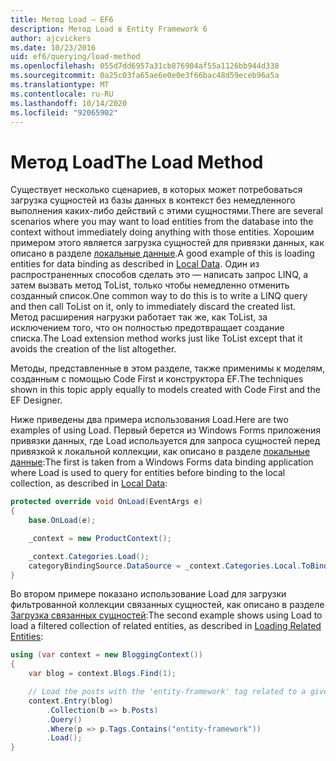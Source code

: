 ```yaml
---
title: Метод Load — EF6
description: Метод Load в Entity Framework 6
author: ajcvickers
ms.date: 10/23/2016
uid: ef6/querying/load-method
ms.openlocfilehash: 055d7dd6957a31cb876904af55a1126bb944d338
ms.sourcegitcommit: 0a25c03fa65ae6e0e0e3f66bac48d59eceb96a5a
ms.translationtype: MT
ms.contentlocale: ru-RU
ms.lasthandoff: 10/14/2020
ms.locfileid: "92065902"
---
```

# <a name="the-load-method"></a><span data-ttu-id="d3720-103">Метод Load</span><span class="sxs-lookup"><span data-stu-id="d3720-103">The Load Method</span></span>
<span data-ttu-id="d3720-104">Существует несколько сценариев, в которых может потребоваться загрузка сущностей из базы данных в контекст без немедленного выполнения каких-либо действий с этими сущностями.</span><span class="sxs-lookup"><span data-stu-id="d3720-104">There are several scenarios where you may want to load entities from the database into the context without immediately doing anything with those entities.</span></span> <span data-ttu-id="d3720-105">Хорошим примером этого является загрузка сущностей для привязки данных, как описано в разделе [локальные данные](xref:ef6/querying/local-data).</span><span class="sxs-lookup"><span data-stu-id="d3720-105">A good example of this is loading entities for data binding as described in [Local Data](xref:ef6/querying/local-data).</span></span> <span data-ttu-id="d3720-106">Один из распространенных способов сделать это — написать запрос LINQ, а затем вызвать метод ToList, только чтобы немедленно отменить созданный список.</span><span class="sxs-lookup"><span data-stu-id="d3720-106">One common way to do this is to write a LINQ query and then call ToList on it, only to immediately discard the created list.</span></span> <span data-ttu-id="d3720-107">Метод расширения нагрузки работает так же, как ToList, за исключением того, что он полностью предотвращает создание списка.</span><span class="sxs-lookup"><span data-stu-id="d3720-107">The Load extension method works just like ToList except that it avoids the creation of the list altogether.</span></span>  

<span data-ttu-id="d3720-108">Методы, представленные в этом разделе, также применимы к моделям, созданным с помощью Code First и конструктора EF.</span><span class="sxs-lookup"><span data-stu-id="d3720-108">The techniques shown in this topic apply equally to models created with Code First and the EF Designer.</span></span>  

<span data-ttu-id="d3720-109">Ниже приведены два примера использования Load.</span><span class="sxs-lookup"><span data-stu-id="d3720-109">Here are two examples of using Load.</span></span> <span data-ttu-id="d3720-110">Первый берется из Windows Forms приложения привязки данных, где Load используется для запроса сущностей перед привязкой к локальной коллекции, как описано в разделе [локальные данные](xref:ef6/querying/local-data):</span><span class="sxs-lookup"><span data-stu-id="d3720-110">The first is taken from a Windows Forms data binding application where Load is used to query for entities before binding to the local collection, as described in [Local Data](xref:ef6/querying/local-data):</span></span>  

``` csharp
protected override void OnLoad(EventArgs e)
{
    base.OnLoad(e);

    _context = new ProductContext();

    _context.Categories.Load();
    categoryBindingSource.DataSource = _context.Categories.Local.ToBindingList();
}
```  

<span data-ttu-id="d3720-111">Во втором примере показано использование Load для загрузки фильтрованной коллекции связанных сущностей, как описано в разделе [Загрузка связанных сущностей](xref:ef6/querying/related-data):</span><span class="sxs-lookup"><span data-stu-id="d3720-111">The second example shows using Load to load a filtered collection of related entities, as described in [Loading Related Entities](xref:ef6/querying/related-data):</span></span>  

``` csharp
using (var context = new BloggingContext())
{
    var blog = context.Blogs.Find(1);

    // Load the posts with the 'entity-framework' tag related to a given blog
    context.Entry(blog)
        .Collection(b => b.Posts)
        .Query()
        .Where(p => p.Tags.Contains("entity-framework"))
        .Load();
}
```  

